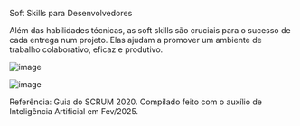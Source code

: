 Soft Skills para Desenvolvedores

Além das habilidades técnicas, as soft skills são cruciais para o sucesso de cada entrega num projeto. Elas ajudam a promover um ambiente de trabalho colaborativo, eficaz e produtivo. 

![image](https://github.com/user-attachments/assets/0c463956-c28e-4f28-aa68-07372eb81f73)

![image](https://github.com/user-attachments/assets/aa336122-00c9-4254-8af4-bfb7957854d1)

Referência: Guia do SCRUM 2020. Compilado feito com o auxílio de Inteligência Artificial em Fev/2025.
